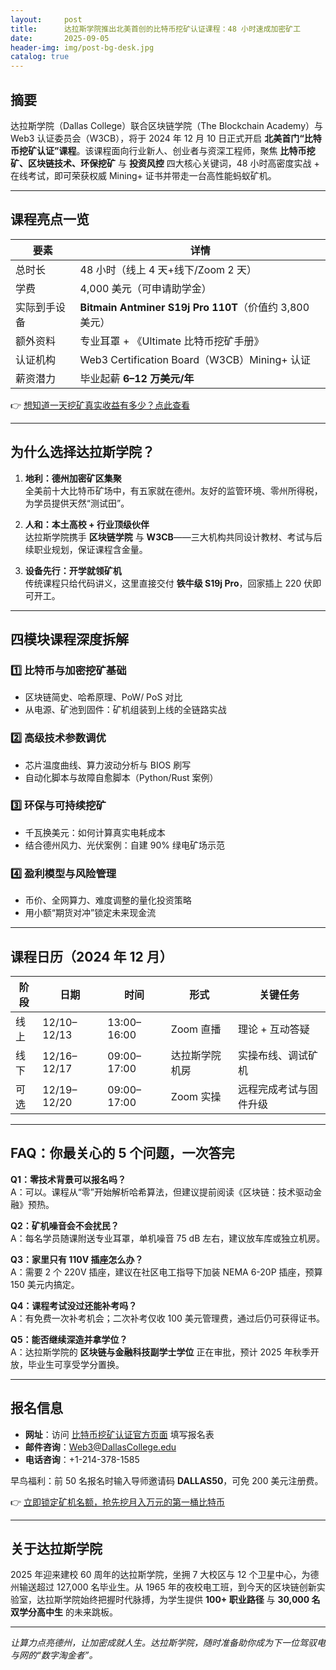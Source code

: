 ```yaml
---
layout:     post
title:      达拉斯学院推出北美首创的比特币挖矿认证课程：48 小时速成加密矿工
date:       2025-09-05
header-img: img/post-bg-desk.jpg
catalog: true
---
```


## 摘要  
达拉斯学院（Dallas College）联合区块链学院（The Blockchain Academy）与 Web3 认证委员会（W3CB），将于 2024 年 12 月 10 日正式开启 **北美首门“比特币挖矿认证”课程**。该课程面向行业新人、创业者与资深工程师，聚焦 **比特币挖矿、区块链技术、环保挖矿** 与 **投资风控** 四大核心关键词，48 小时高密度实战 + 在线考试，即可荣获权威 Mining+ 证书并带走一台高性能蚂蚁矿机。  

---

## 课程亮点一览

| 要素                 | 详情                                                                 |
|----------------------|----------------------------------------------------------------------|
| 总时长               | 48 小时（线上 4 天+线下/Zoom 2 天）                                   |
| 学费                 | 4,000 美元（可申请助学金）                                            |
| 实际到手设备         | **Bitmain Antminer S19j Pro 110T**（价值约 3,800 美元）               |
| 额外资料             | 专业耳罩 + 《Ultimate 比特币挖矿手册》                                |
| 认证机构             | Web3 Certification Board（W3CB）Mining+ 认证                          |
| 薪资潜力             | 毕业起薪 **6–12 万美元/年**                                           |

👉 [想知道一天挖矿真实收益有多少？点此查看](https://okxdog.com/)

---

## 为什么选择达拉斯学院？

1. **地利：德州加密矿区集聚**  
   全美前十大比特币矿场中，有五家就在德州。友好的监管环境、零州所得税，为学员提供天然“测试田”。

2. **人和：本土高校 + 行业顶级伙伴**  
   达拉斯学院携手 **区块链学院** 与 **W3CB**——三大机构共同设计教材、考试与后续职业规划，保证课程含金量。

3. **设备先行：开学就领矿机**  
   传统课程只给代码讲义，这里直接交付 **铁牛级 S19j Pro**，回家插上 220 伏即可开工。

---

## 四模块课程深度拆解

### 1️⃣ 比特币与加密挖矿基础  
- 区块链简史、哈希原理、PoW/ PoS 对比  
- 从电源、矿池到固件：矿机组装到上线的全链路实战

### 2️⃣ 高级技术参数调优  
- 芯片温度曲线、算力波动分析与 BIOS 刷写  
- 自动化脚本与故障自愈脚本（Python/Rust 案例）

### 3️⃣ 环保与可持续挖矿  
- 千瓦换美元：如何计算真实电耗成本  
- 结合德州风力、光伏案例：自建 90% 绿电矿场示范

### 4️⃣ 盈利模型与风险管理  
- 币价、全网算力、难度调整的量化投资策略  
- 用小额“期货对冲”锁定未来现金流

---

## 课程日历（2024 年 12 月）

| 阶段 | 日期         | 时间        | 形式     | 关键任务             |
|------|--------------|-------------|----------|----------------------|
| 线上 | 12/10–12/13 | 13:00–16:00 | Zoom 直播 | 理论 + 互动答疑      |
| 线下 | 12/16–12/17 | 09:00–17:00 | 达拉斯学院机房 | 实操布线、调试矿机   |
| 可选 | 12/19–12/20 | 09:00–17:00 | Zoom 实操 | 远程完成考试与固件升级 |

---

## FAQ：你最关心的 5 个问题，一次答完

**Q1：零技术背景可以报名吗？**  
A：可以。课程从“零”开始解析哈希算法，但建议提前阅读《区块链：技术驱动金融》预热。

**Q2：矿机噪音会不会扰民？**  
A：每名学员随课附送专业耳罩，单机噪音 75 dB 左右，建议放车库或独立机房。

**Q3：家里只有 110V 插座怎么办？**  
A：需要 2 个 220V 插座，建议在社区电工指导下加装 NEMA 6-20P 插座，预算 150 美元内搞定。

**Q4：课程考试没过还能补考吗？**  
A：有免费一次补考机会；二次补考仅收 100 美元管理费，通过后仍可获得证书。

**Q5：能否继续深造并拿学位？**  
A：达拉斯学院的 **区块链与金融科技副学士学位** 正在审批，预计 2025 年秋季开放，毕业生可享受学分置换。

---

## 报名信息

- **网址**：访问 [比特币挖矿认证官方页面](https://web3.dallascollege.edu/bitcoin-mining-bootcamp/) 填写报名表  
- **邮件咨询**：Web3@DallasCollege.edu  
- **电话咨询**：+1-214-378-1585  

早鸟福利：前 50 名报名时输入导师邀请码 **DALLAS50**，可免 200 美元注册费。

👉 [立即锁定矿机名额，抢先挖月入万元的第一桶比特币](https://okxdog.com/)

---

## 关于达拉斯学院

2025 年迎来建校 60 周年的达拉斯学院，坐拥 7 大校区与 12 个卫星中心，为德州输送超过 127,000 名毕业生。从 1965 年的夜校电工班，到今天的区块链创新实验室，达拉斯学院始终把握时代脉搏，为学生提供 **100+ 职业路径** 与 **30,000 名双学分高中生** 的未来跳板。

---

*让算力点亮德州，让加密成就人生。达拉斯学院，随时准备助你成为下一位驾驭电与网的“数字淘金者”。*
